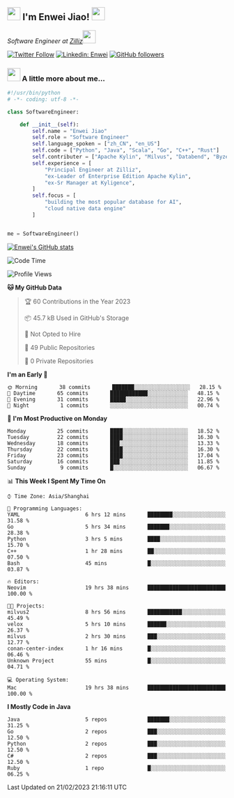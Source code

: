 <h2><img src="https://emojis.slackmojis.com/emojis/images/1531849430/4246/blob-sunglasses.gif?1531849430" width="30"/> I'm  Enwei Jiao! <img src="https://media.giphy.com/media/juBt25nT1KGys/giphy.gif" width=30> </h2>
<!-- <img align='right' src="https://media.giphy.com/media/M9gbBd9nbDrOTu1Mqx/giphy.gif" width="230"> -->
<p><em>Software Engineer at <a href="https://zilliz.com/">Zilliz</a><img src="https://media.giphy.com/media/WUlplcMpOCEmTGBtBW/giphy.gif" width="30"></em></p>

[![Twitter Follow](https://img.shields.io/twitter/follow/misteranmol?label=Follow)](https://twitter.com/intent/follow?screen_name=EnweiJiao)
[![Linkedin: Enwei](https://img.shields.io/badge/-enwei-blue?style=&logo=Linkedin&logoColor=white&link=https://www.linkedin.com/in/enwei-jiao-41192a97)](https://www.linkedin.com/in/enwei-jiao-41192a97/)
[![GitHub followers](https://img.shields.io/github/followers/jiaoew1991?label=Follow&style=social)](https://github.com/jiaoew1991)


### <img src="https://media.giphy.com/media/VgCDAzcKvsR6OM0uWg/giphy.gif" width="30"> A little more about me...  

```python
#!/usr/bin/python
# -*- coding: utf-8 -*-

class SoftwareEngineer:

    def __init__(self):
        self.name = "Enwei Jiao"
        self.role = "Software Engineer"
        self.language_spoken = ["zh_CN", "en_US"]
        self.code = ["Python", "Java", "Scala", "Go", "C++", "Rust"]
        self.contributer = ["Apache Kylin", "Milvus", "Databend", "Byzer-Lang"]
        self.experience = [
            "Principal Engineer at Zilliz",
            "ex-Leader of Enterprise Edition Apache Kylin",
            "ex-Sr Manager at Kyligence",
        ]
        self.focus = [
            "building the most popular database for AI",
            "cloud native data engine"
        ]


me = SoftwareEngineer()
```

[![Enwei's GitHub stats](https://github-readme-stats.vercel.app/api?username=jiaoew1991&count_private=true&show_icons=true)](https://github.com/jiaoew1991/jiaoew1991)

<!-- [![Top Langs](https://github-readme-stats.vercel.app/api/top-langs/?username=jiaoew1991&layout=compact)](https://github.com/jiaoew1991/jiaoew1991) -->

<!--START_SECTION:waka-->
![Code Time](http://img.shields.io/badge/Code%20Time-527%20hrs%2052%20mins-blue)

![Profile Views](http://img.shields.io/badge/Profile%20Views-2-blue)

**🐱 My GitHub Data** 

> 🏆 60 Contributions in the Year 2023
 > 
> 📦 45.7 kB Used in GitHub's Storage 
 > 
> 🚫 Not Opted to Hire
 > 
> 📜 49 Public Repositories 
 > 
> 🔑 0 Private Repositories  
 > 
**I'm an Early 🐤** 

```text
🌞 Morning       38 commits       ███████░░░░░░░░░░░░░░░░░░   28.15 % 
🌆 Daytime       65 commits       ████████████░░░░░░░░░░░░░   48.15 % 
🌃 Evening       31 commits       █████░░░░░░░░░░░░░░░░░░░░   22.96 % 
🌙 Night          1 commits       ░░░░░░░░░░░░░░░░░░░░░░░░░   00.74 % 

```
📅 **I'm Most Productive on Monday** 

```text
Monday          25 commits       ████░░░░░░░░░░░░░░░░░░░░░   18.52 % 
Tuesday         22 commits       ████░░░░░░░░░░░░░░░░░░░░░   16.30 % 
Wednesday       18 commits       ███░░░░░░░░░░░░░░░░░░░░░░   13.33 % 
Thursday        22 commits       ████░░░░░░░░░░░░░░░░░░░░░   16.30 % 
Friday          23 commits       ████░░░░░░░░░░░░░░░░░░░░░   17.04 % 
Saturday        16 commits       ███░░░░░░░░░░░░░░░░░░░░░░   11.85 % 
Sunday           9 commits       █░░░░░░░░░░░░░░░░░░░░░░░░   06.67 % 

```


📊 **This Week I Spent My Time On** 

```text
⌚︎ Time Zone: Asia/Shanghai

💬 Programming Languages: 
YAML                     6 hrs 12 mins       ████████░░░░░░░░░░░░░░░░░   31.58 % 
Go                       5 hrs 34 mins       ███████░░░░░░░░░░░░░░░░░░   28.38 % 
Python                   3 hrs 5 mins        ████░░░░░░░░░░░░░░░░░░░░░   15.70 % 
C++                      1 hr 28 mins        ██░░░░░░░░░░░░░░░░░░░░░░░   07.50 % 
Bash                     45 mins             █░░░░░░░░░░░░░░░░░░░░░░░░   03.87 % 

🔥 Editors: 
Neovim                   19 hrs 38 mins      █████████████████████████   100.00 % 

🐱‍💻 Projects: 
milvus2                  8 hrs 56 mins       ███████████░░░░░░░░░░░░░░   45.49 % 
velox                    5 hrs 10 mins       ██████░░░░░░░░░░░░░░░░░░░   26.37 % 
milvus                   2 hrs 30 mins       ███░░░░░░░░░░░░░░░░░░░░░░   12.77 % 
conan-center-index       1 hr 16 mins        █░░░░░░░░░░░░░░░░░░░░░░░░   06.46 % 
Unknown Project          55 mins             █░░░░░░░░░░░░░░░░░░░░░░░░   04.71 % 

💻 Operating System: 
Mac                      19 hrs 38 mins      █████████████████████████   100.00 % 

```

**I Mostly Code in Java** 

```text
Java                     5 repos             ███████░░░░░░░░░░░░░░░░░░   31.25 % 
Go                       2 repos             ███░░░░░░░░░░░░░░░░░░░░░░   12.50 % 
Python                   2 repos             ███░░░░░░░░░░░░░░░░░░░░░░   12.50 % 
C#                       2 repos             ███░░░░░░░░░░░░░░░░░░░░░░   12.50 % 
Ruby                     1 repo              █░░░░░░░░░░░░░░░░░░░░░░░░   06.25 % 

```



 Last Updated on 21/02/2023 21:16:11 UTC
<!--END_SECTION:waka-->
